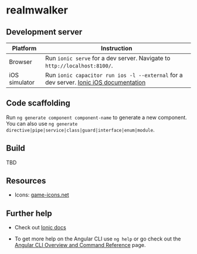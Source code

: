 # realmwalker

## Development server

| Platform      | Instruction                                                                                                                                |
|---------------|--------------------------------------------------------------------------------------------------------------------------------------------|
| Browser       | Run `ionic serve` for a dev server. Navigate to `http://localhost:8100/`.                                                                  |
| iOS simulator | Run `ionic capacitor run ios -l --external` for a dev server. [Ionic iOS documentation](https://ionicframework.com/docs/v6/developing/ios) |

## Code scaffolding

Run `ng generate component component-name` to generate a new component. You can also use `ng generate directive|pipe|service|class|guard|interface|enum|module`.

## Build

TBD

## Resources

- Icons: [game-icons.net](https://game-icons.net/)

## Further help

- Check out [Ionic docs](https://ionicframework.com/docs/)

- To get more help on the Angular CLI use `ng help` or go check out the [Angular CLI Overview and Command Reference](https://angular.io/cli) page.

